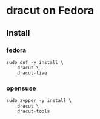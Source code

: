 # dracut on Fedora

## Install

### fedora 
```
sudo dnf -y install \
	dracut \
	dracut-live
```

### opensuse
```
sudo zypper -y install \
	dracut \
	dracut-tools
```


